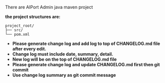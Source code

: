 There are AIPort Admin java maven project

**the project structures are:**
```
project_root/
├── src/
└── pom.xml
```
- **Please generate change log and add log to top of CHANGELOG.md file after every edit.**
- **Change log must include date, summary, detail.**
- **New log will be on the top of CHANGELOG.md file**
- **Please generate change log and update CHANGELOG.md first then git commit**
- **Use change log summary as git commit message**